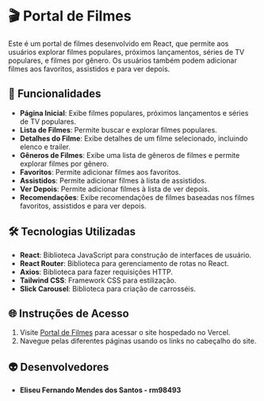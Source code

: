 # 🎬 Portal de Filmes

Este é um portal de filmes desenvolvido em React, que permite aos usuários explorar filmes populares, próximos lançamentos, séries de TV populares, e filmes por gênero. Os usuários também podem adicionar filmes aos favoritos, assistidos e para ver depois.

## 🌟 Funcionalidades

- **Página Inicial**: Exibe filmes populares, próximos lançamentos e séries de TV populares.
- **Lista de Filmes**: Permite buscar e explorar filmes populares.
- **Detalhes do Filme**: Exibe detalhes de um filme selecionado, incluindo elenco e trailer.
- **Gêneros de Filmes**: Exibe uma lista de gêneros de filmes e permite explorar filmes por gênero.
- **Favoritos**: Permite adicionar filmes aos favoritos.
- **Assistidos**: Permite adicionar filmes à lista de assistidos.
- **Ver Depois**: Permite adicionar filmes à lista de ver depois.
- **Recomendações**: Exibe recomendações de filmes baseadas nos filmes favoritos, assistidos e para ver depois.

## 🛠️ Tecnologias Utilizadas

- **React**: Biblioteca JavaScript para construção de interfaces de usuário.
- **React Router**: Biblioteca para gerenciamento de rotas no React.
- **Axios**: Biblioteca para fazer requisições HTTP.
- **Tailwind CSS**: Framework CSS para estilização.
- **Slick Carousel**: Biblioteca para criação de carrosséis.

## 🌐 Instruções de Acesso
1. Visite [Portal de Filmes](https://portal-filmes-eight.vercel.app/) para acessar o site hospedado no Vercel.
2. Navegue pelas diferentes páginas usando os links no cabeçalho do site.

   
## :alien: Desenvolvedores 
- **Eliseu Fernando Mendes dos Santos - rm98493**
